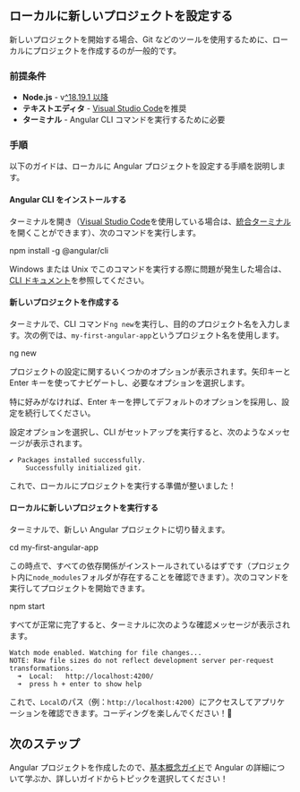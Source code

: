 ## ローカルに新しいプロジェクトを設定する

新しいプロジェクトを開始する場合、Git などのツールを使用するために、ローカルにプロジェクトを作成するのが一般的です。

### 前提条件

- **Node.js** - v[^18.19.1 以降](/reference/versions)
- **テキストエディタ** - [Visual Studio Code](https://code.visualstudio.com/)を推奨
- **ターミナル** - Angular CLI コマンドを実行するために必要

### 手順

以下のガイドは、ローカルに Angular プロジェクトを設定する手順を説明します。

#### Angular CLI をインストールする

ターミナルを開き（[Visual Studio Code](https://code.visualstudio.com/)を使用している場合は、[統合ターミナル](https://code.visualstudio.com/docs/editor/integrated-terminal)を開くことができます）、次のコマンドを実行します。

<docs-code language="shell">

npm install -g @angular/cli

</docs-code>

Windows または Unix でこのコマンドを実行する際に問題が発生した場合は、[CLI ドキュメント](/tools/cli/setup-local#install-the-angular-cli)を参照してください。

#### 新しいプロジェクトを作成する

ターミナルで、CLI コマンド`ng new`を実行し、目的のプロジェクト名を入力します。次の例では、`my-first-angular-app`というプロジェクト名を使用します。

<docs-code language="shell">

ng new <project-name>

</docs-code>

プロジェクトの設定に関するいくつかのオプションが表示されます。矢印キーと Enter キーを使ってナビゲートし、必要なオプションを選択します。

特に好みがなければ、Enter キーを押してデフォルトのオプションを採用し、設定を続行してください。

設定オプションを選択し、CLI がセットアップを実行すると、次のようなメッセージが表示されます。

```shell
✔ Packages installed successfully.
    Successfully initialized git.
```

これで、ローカルにプロジェクトを実行する準備が整いました！

#### ローカルに新しいプロジェクトを実行する

ターミナルで、新しい Angular プロジェクトに切り替えます。

<docs-code language="shell">

cd my-first-angular-app

</docs-code>

この時点で、すべての依存関係がインストールされているはずです（プロジェクト内に`node_modules`フォルダが存在することを確認できます）。次のコマンドを実行してプロジェクトを開始できます。

<docs-code language="shell">

npm start

</docs-code>

すべてが正常に完了すると、ターミナルに次のような確認メッセージが表示されます。

```shell
Watch mode enabled. Watching for file changes...
NOTE: Raw file sizes do not reflect development server per-request transformations.
  ➜  Local:   http://localhost:4200/
  ➜  press h + enter to show help
```

これで、`Local`のパス（例：`http://localhost:4200`）にアクセスしてアプリケーションを確認できます。コーディングを楽しんでください！🎉

## 次のステップ

Angular プロジェクトを作成したので、[基本概念ガイド](/essentials)で Angular の詳細について学ぶか、詳しいガイドからトピックを選択してください！
